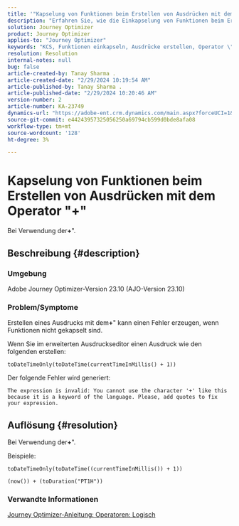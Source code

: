 ```yaml
---
title: '"Kapselung von Funktionen beim Erstellen von Ausdrücken mit dem Operator \"+\"'
description: "Erfahren Sie, wie die Einkapselung von Funktionen beim Erstellen von Ausdrücken mithilfe des Operators \"+\" Fehler in Adobe Journey Optimizer Version 23.10 vermeidet."
solution: Journey Optimizer
product: Journey Optimizer
applies-to: "Journey Optimizer"
keywords: "KCS, Funktionen einkapseln, Ausdrücke erstellen, Operator \"+\", Fehlerbehebung, AJO-Version 23.10, Adobe Journey Optimizer-Version 23.10"
resolution: Resolution
internal-notes: null
bug: false
article-created-by: Tanay Sharma .
article-created-date: "2/29/2024 10:19:54 AM"
article-published-by: Tanay Sharma .
article-published-date: "2/29/2024 10:20:46 AM"
version-number: 2
article-number: KA-23749
dynamics-url: "https://adobe-ent.crm.dynamics.com/main.aspx?forceUCI=1&pagetype=entityrecord&etn=knowledgearticle&id=18ffcf12-ecd6-ee11-9078-00224804dfb5"
source-git-commit: e44243957325056250a69794cb599d0bde8afa08
workflow-type: tm+mt
source-wordcount: '128'
ht-degree: 3%

---
```


# Kapselung von Funktionen beim Erstellen von Ausdrücken mit dem Operator &quot;+&quot;


Bei Verwendung der<b>+</b>&quot;.

## Beschreibung {#description}


### Umgebung

Adobe Journey Optimizer-Version 23.10 (AJO-Version 23.10)

### Problem/Symptome

Erstellen eines Ausdrucks mit dem<b>+</b>&quot; kann einen Fehler erzeugen, wenn Funktionen nicht gekapselt sind.

Wenn Sie im erweiterten Ausdruckseditor einen Ausdruck wie den folgenden erstellen:


```
toDateTimeOnly(toDateTime(currentTimeInMillis() + 1))
```


Der folgende Fehler wird generiert:


```
The expression is invalid: You cannot use the character '+' like this because it is a keyword of the language. Please, add quotes to fix your expression.
```



## Auflösung {#resolution}


Bei Verwendung der<b>+</b>&quot;.

Beispiele:


```
toDateTimeOnly(toDateTime((currentTimeInMillis()) + 1))
```



```
(now()) + (toDuration("PT1H"))
```


### Verwandte Informationen

[Journey Optimizer-Anleitung: Operatoren: Logisch](https://experienceleague.adobe.com/docs/journey-optimizer/using/orchestrate-journeys/building-advanced-conditions-journeys/syntax/operators.html#%2B-2)
